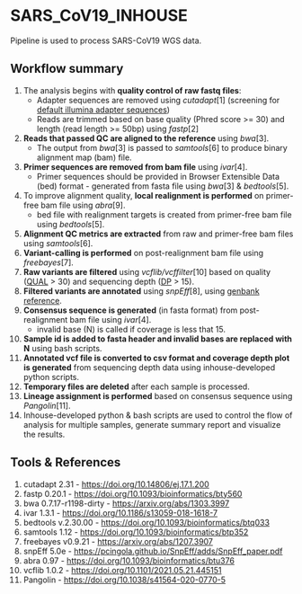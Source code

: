# SARS_CoV19_INHOUSE
Pipeline is used to process SARS-CoV19 WGS data.

## Workflow summary
1. The analysis begins with **quality control of raw fastq files**:
   - Adapter sequences are removed using *cutadapt*[1] (screening for [default illumina adapter sequences](https://support-docs.illumina.com/SHARE/AdapterSeq/Content/SHARE/AdapterSeq/TruSeq/UDIndexes.htm))
   - Reads are trimmed based on base quality (Phred score >= 30) and length (read length >= 50bp) using *fastp*[2]
2. **Reads that passed QC are aligned to the reference** using *bwa*[3].
   - The output from *bwa*[3] is passed to *samtools*[6] to produce binary alignment map (bam) file.
3. **Primer sequences are removed from bam file** using *ivar*[4].
   - Primer sequences should be provided in Browser Extensible Data (bed) format - generated from fasta file using *bwa*[3] & *bedtools*[5]. 
4. To improve alignment quality, **local realignment is performed** on primer-free bam file using *abra*[9].
   - bed file with realignment targets is created from primer-free bam file using *bedtools*[5].
5. **Alignment QC metrics are extracted** from raw and primer-free bam files using *samtools*[6].
6. **Variant-calling is performed** on post-realignment bam file using *freebayes*[7].
7. **Raw variants are filtered** using *vcflib/vcffilter*[10] based on quality ([QUAL](https://samtools.github.io/hts-specs/VCFv4.1.pdf) > 30) and sequencing depth ([DP](https://samtools.github.io/hts-specs/VCFv4.1.pdf) > 15).
8. **Filtered variants are annotated** using *snpEff*[8], using [genbank reference](https://www.ncbi.nlm.nih.gov/nuccore/MN908947).
9. **Consensus sequence is generated** (in fasta format) from post-realignment bam file using *ivar*[4].
    - invalid base (N) is called if coverage is less that 15.
10. **Sample id is added to fasta header and invalid bases are replaced with N** using bash scripts.
11. **Annotated vcf file is converted to csv format and coverage depth plot is generated**
from sequencing depth data using inhouse-developed python scripts.
12. **Temporary files are deleted** after each sample is processed.
13. **Lineage assignment is performed** based on consensus sequence using *Pangolin*[11].
14. Inhouse-developed python & bash scripts are used to control the flow of analysis for multiple samples, generate summary report and visualize the results.
    

## Tools & References
1. cutadapt 2.31 - https://doi.org/10.14806/ej.17.1.200
2. fastp 0.20.1 - https://doi.org/10.1093/bioinformatics/bty560
3. bwa 0.7.17-r1198-dirty - https://arxiv.org/abs/1303.3997
4. ivar 1.3.1 - https://doi.org/10.1186/s13059-018-1618-7
5. bedtools v.2.30.00 - https://doi.org/10.1093/bioinformatics/btq033
6. samtools 1.12 - https://doi.org/10.1093/bioinformatics/btp352
7. freebayes v0.9.21 - https://arxiv.org/abs/1207.3907
8. snpEff 5.0e - https://pcingola.github.io/SnpEff/adds/SnpEff_paper.pdf
9. abra 0.97 - https://doi.org/10.1093/bioinformatics/btu376
10. vcflib 1.0.2 - https://doi.org/10.1101/2021.05.21.445151 
11. Pangolin - https://doi.org/10.1038/s41564-020-0770-5
